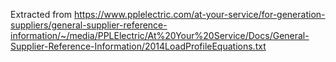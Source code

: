 Extracted from https://www.pplelectric.com/at-your-service/for-generation-suppliers/general-supplier-reference-information/~/media/PPLElectric/At%20Your%20Service/Docs/General-Supplier-Reference-Information/2014LoadProfileEquations.txt